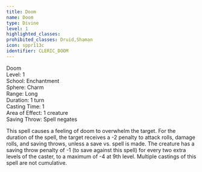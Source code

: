 ```yaml
---
title: Doom
name: Doom
type: Divine
level: 1
highlighted_classes: 
prohibited_classes: Druid,Shaman
icon: sppr113c
identifier: CLERIC_DOOM
---
```

Doom  
Level: 1  
School: Enchantment  
Sphere: Charm  
Range: Long  
Duration: 1 turn  
Casting Time: 1  
Area of Effect: 1 creature  
Saving Throw: Spell negates  
  
This spell causes a feeling of doom to overwhelm the target. For the duration of the spell, the target receives a -2 penalty to attack rolls, damage rolls, and saving throws, unless a save vs. spell is made. The creature has a saving throw penalty of -1 (to save against this spell) for every two extra levels of the caster, to a maximum of -4 at 9th level. Multiple castings of this spell are not cumulative.  
